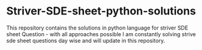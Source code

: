 # Striver-SDE-sheet-python-solutions
This repository contains the solutions in python language for striver SDE sheet Question - with all approaches possible
I am constantly solving strive sde sheet questions day wise and will update in this repository.
